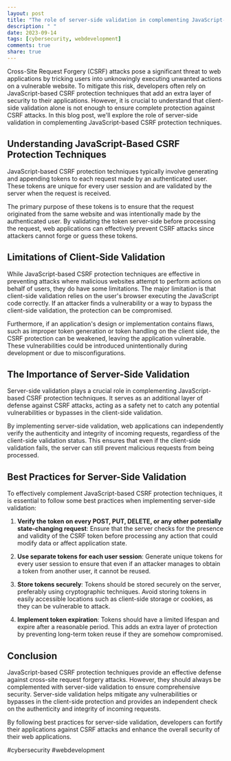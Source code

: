 ```yaml
---
layout: post
title: "The role of server-side validation in complementing JavaScript-based CSRF protection techniques"
description: " "
date: 2023-09-14
tags: [cybersecurity, webdevelopment]
comments: true
share: true
---
```


Cross-Site Request Forgery (CSRF) attacks pose a significant threat to web applications by tricking users into unknowingly executing unwanted actions on a vulnerable website. To mitigate this risk, developers often rely on JavaScript-based CSRF protection techniques that add an extra layer of security to their applications. However, it is crucial to understand that client-side validation alone is not enough to ensure complete protection against CSRF attacks. In this blog post, we'll explore the role of server-side validation in complementing JavaScript-based CSRF protection techniques.

## Understanding JavaScript-Based CSRF Protection Techniques

JavaScript-based CSRF protection techniques typically involve generating and appending tokens to each request made by an authenticated user. These tokens are unique for every user session and are validated by the server when the request is received.

The primary purpose of these tokens is to ensure that the request originated from the same website and was intentionally made by the authenticated user. By validating the token server-side before processing the request, web applications can effectively prevent CSRF attacks since attackers cannot forge or guess these tokens.

## Limitations of Client-Side Validation

While JavaScript-based CSRF protection techniques are effective in preventing attacks where malicious websites attempt to perform actions on behalf of users, they do have some limitations. The major limitation is that client-side validation relies on the user's browser executing the JavaScript code correctly. If an attacker finds a vulnerability or a way to bypass the client-side validation, the protection can be compromised.

Furthermore, if an application's design or implementation contains flaws, such as improper token generation or token handling on the client side, the CSRF protection can be weakened, leaving the application vulnerable. These vulnerabilities could be introduced unintentionally during development or due to misconfigurations.

## The Importance of Server-Side Validation

Server-side validation plays a crucial role in complementing JavaScript-based CSRF protection techniques. It serves as an additional layer of defense against CSRF attacks, acting as a safety net to catch any potential vulnerabilities or bypasses in the client-side validation.

By implementing server-side validation, web applications can independently verify the authenticity and integrity of incoming requests, regardless of the client-side validation status. This ensures that even if the client-side validation fails, the server can still prevent malicious requests from being processed.

## Best Practices for Server-Side Validation

To effectively complement JavaScript-based CSRF protection techniques, it is essential to follow some best practices when implementing server-side validation:

1. **Verify the token on every POST, PUT, DELETE, or any other potentially state-changing request**: Ensure that the server checks for the presence and validity of the CSRF token before processing any action that could modify data or affect application state.

2. **Use separate tokens for each user session**: Generate unique tokens for every user session to ensure that even if an attacker manages to obtain a token from another user, it cannot be reused.

3. **Store tokens securely**: Tokens should be stored securely on the server, preferably using cryptographic techniques. Avoid storing tokens in easily accessible locations such as client-side storage or cookies, as they can be vulnerable to attack.

4. **Implement token expiration**: Tokens should have a limited lifespan and expire after a reasonable period. This adds an extra layer of protection by preventing long-term token reuse if they are somehow compromised.

## Conclusion

JavaScript-based CSRF protection techniques provide an effective defense against cross-site request forgery attacks. However, they should always be complemented with server-side validation to ensure comprehensive security. Server-side validation helps mitigate any vulnerabilities or bypasses in the client-side protection and provides an independent check on the authenticity and integrity of incoming requests.

By following best practices for server-side validation, developers can fortify their applications against CSRF attacks and enhance the overall security of their web applications.

#cybersecurity #webdevelopment